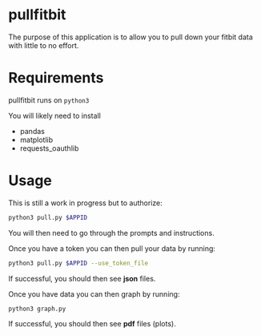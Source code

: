 # pullfitbit
The purpose of this application is to allow you to pull down your fitbit data with little to no effort.
# Requirements
pullfitbit runs on `python3`

You will likely need to install
* pandas
* matplotlib
* requests_oauthlib

# Usage
This is still a work in progress but to authorize:
```bash
python3 pull.py $APPID
```
You will then need to go through the prompts and instructions.

Once you have a token you can then pull your data by running:
```bash
python3 pull.py $APPID --use_token_file
```
If successful, you should then see __json__ files.

Once you have data you can then graph by running:
```bash
python3 graph.py
```
If successful, you should then see __pdf__ files (plots).
